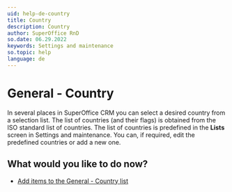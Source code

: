 ```yaml
---
uid: help-de-country
title: Country
description: Country
author: SuperOffice RnD
so.date: 06.29.2022
keywords: Settings and maintenance
so.topic: help
language: de
---
```


# General - Country

In several places in SuperOffice CRM you can select a desired country from a selection list. The list of countries (and their flags) is obtained from the ISO standard list of countries. The list of countries is predefined in the **Lists** screen in Settings and maintenance. You can, if required, edit the predefined countries or add a new one.

## What would you like to do now?

* [Add items to the General - Country list][1]

<!-- Referenced links -->
[1]: add-items-to-country-list.md

<!-- Referenced images -->

